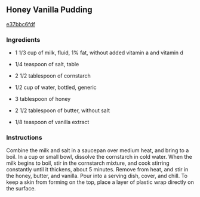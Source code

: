 ## Honey Vanilla Pudding

[e37bbc6fdf](http://allrecipes.com/recipe/honey-vanilla-pudding/)

### Ingredients

 - 1 1/3 cup of milk, fluid, 1% fat, without added vitamin a and vitamin d

 - 1/4 teaspoon of salt, table

 - 2 1/2 tablespoon of cornstarch

 - 1/2 cup of water, bottled, generic

 - 3 tablespoon of honey

 - 2 1/2 tablespoon of butter, without salt

 - 1/8 teaspoon of vanilla extract

### Instructions

Combine the milk and salt in a saucepan over medium heat, and bring to a boil. In a cup or small bowl, dissolve the cornstarch in cold water. When the milk begins to boil, stir in the cornstarch mixture, and cook stirring constantly until it thickens, about 5 minutes. Remove from heat, and stir in the honey, butter, and vanilla. Pour into a serving dish, cover, and chill. To keep a skin from forming on the top, place a layer of plastic wrap directly on the surface.